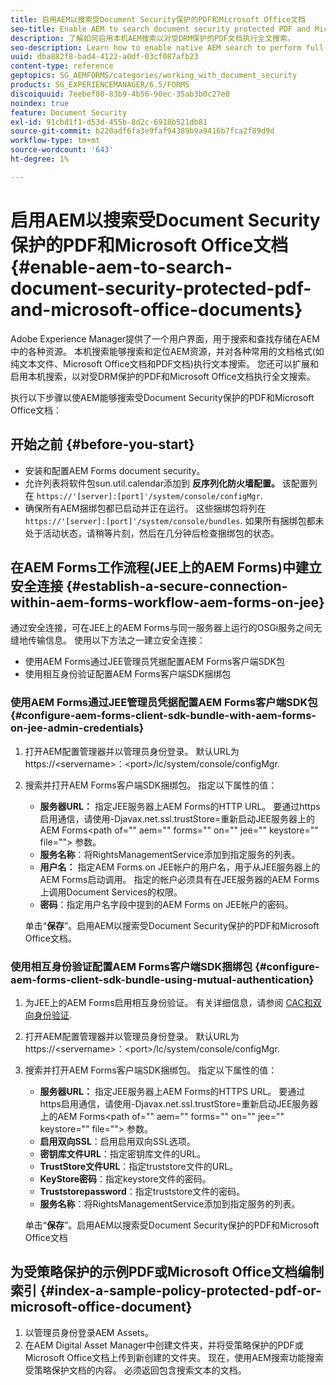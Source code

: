 ```yaml
---
title: 启用AEM以搜索受Document Security保护的PDF和Microsoft Office文档
seo-title: Enable AEM to search document security protected PDF and Microsoft Office documents
description: 了解如何启用本机AEM搜索以对受DRM保护的PDF文档执行全文搜索。
seo-description: Learn how to enable native AEM search to perform full-text search on DRM protected PDF documents.
uuid: dba882f8-bad4-4122-a0df-03cf087afb23
content-type: reference
geptopics: SG_AEMFORMS/categories/working_with_document_security
products: SG_EXPERIENCEMANAGER/6.5/FORMS
discoiquuid: 7eebef08-83b9-4b56-90ec-35ab3b0c27e8
noindex: true
feature: Document Security
exl-id: 91cbd1f1-d53d-455b-8d2c-6918b521db81
source-git-commit: b220adf6fa3e9faf94389b9a9416b7fca2f89d9d
workflow-type: tm+mt
source-wordcount: '643'
ht-degree: 1%

---
```


# 启用AEM以搜索受Document Security保护的PDF和Microsoft Office文档{#enable-aem-to-search-document-security-protected-pdf-and-microsoft-office-documents}

Adobe Experience Manager提供了一个用户界面，用于搜索和查找存储在AEM中的各种资源。 本机搜索能够搜索和定位AEM资源，并对各种常用的文档格式(如纯文本文件、Microsoft Office文档和PDF文档)执行文本搜索。 您还可以扩展和启用本机搜索，以对受DRM保护的PDF和Microsoft Office文档执行全文搜索。

执行以下步骤以使AEM能够搜索受Document Security保护的PDF和Microsoft Office文档：

## 开始之前 {#before-you-start}

* 安装和配置AEM Forms document security。
* 允许列表将软件包sun.util.calendar添加到 **反序列化防火墙配置。** 该配置列在 `https://'[server]:[port]'/system/console/configMgr`.
* 确保所有AEM捆绑包都已启动并正在运行。 这些捆绑包将列在 `https://'[server]:[port]'/system/console/bundles`. 如果所有捆绑包都未处于活动状态，请稍等片刻，然后在几分钟后检查捆绑包的状态。

## 在AEM Forms工作流程(JEE上的AEM Forms)中建立安全连接 {#establish-a-secure-connection-within-aem-forms-workflow-aem-forms-on-jee}

通过安全连接，可在JEE上的AEM Forms与同一服务器上运行的OSGi服务之间无缝地传输信息。 使用以下方法之一建立安全连接：

* 使用AEM Forms通过JEE管理员凭据配置AEM Forms客户端SDK包
* 使用相互身份验证配置AEM Forms客户端SDK捆绑包

### 使用AEM Forms通过JEE管理员凭据配置AEM Forms客户端SDK包 {#configure-aem-forms-client-sdk-bundle-with-aem-forms-on-jee-admin-credentials}

1. 打开AEM配置管理器并以管理员身份登录。 默认URL为https://&lt;servername>：&lt;port>/lc/system/console/configMgr.
1. 搜索并打开AEM Forms客户端SDK捆绑包。 指定以下属性的值：

   * **服务器URL：** 指定JEE服务器上AEM Forms的HTTP URL。 要通过https启用通信，请使用-Djavax.net.ssl.trustStore=重新启动JEE服务器上的AEM Forms&lt;path of=&quot;&quot; aem=&quot;&quot; forms=&quot;&quot; on=&quot;&quot; jee=&quot;&quot; keystore=&quot;&quot; file=&quot;&quot;> 参数。
   * **服务名称**：将RightsManagementService添加到指定服务的列表。
   * **用户名：** 指定AEM Forms on JEE帐户的用户名，用于从JEE服务器上的AEM Forms启动调用。 指定的帐户必须具有在JEE服务器的AEM Forms上调用Document Services的权限。
   * **密码**：指定用户名字段中提到的AEM Forms on JEE帐户的密码。

   单击“**保存**”。启用AEM以搜索受Document Security保护的PDF和Microsoft Office文档。

### 使用相互身份验证配置AEM Forms客户端SDK捆绑包 {#configure-aem-forms-client-sdk-bundle-using-mutual-authentication}

1. 为JEE上的AEM Forms启用相互身份验证。 有关详细信息，请参阅 [CAC和双向身份验证](https://helpx.adobe.com/livecycle/kb/cac-mutual-authentication.html).
1. 打开AEM配置管理器并以管理员身份登录。 默认URL为https://&lt;servername>：&lt;port>/lc/system/console/configMgr.
1. 搜索并打开AEM Forms客户端SDK捆绑包。 指定以下属性的值：

   * **服务器URL：** 指定JEE服务器上AEM Forms的HTTPS URL。 要通过https启用通信，请使用-Djavax.net.ssl.trustStore=重新启动JEE服务器上的AEM Forms&lt;path of=&quot;&quot; aem=&quot;&quot; forms=&quot;&quot; on=&quot;&quot; jee=&quot;&quot; keystore=&quot;&quot; file=&quot;&quot;> 参数。
   * **启用双向SSL**：启用启用双向SSL选项。
   * **密钥库文件URL**：指定密钥库文件的URL。
   * **TrustStore文件URL**：指定truststore文件的URL。
   * **KeyStore密码**：指定keystore文件的密码。
   * **Truststorepassword**：指定truststore文件的密码。
   * **服务名称**：将RightsManagementService添加到指定服务的列表。

   单击“**保存**”。启用AEM以搜索受Document Security保护的PDF和Microsoft Office文档

## 为受策略保护的示例PDF或Microsoft Office文档编制索引 {#index-a-sample-policy-protected-pdf-or-microsoft-office-document}

1. 以管理员身份登录AEM Assets。
1. 在AEM Digital Asset Manager中创建文件夹，并将受策略保护的PDF或Microsoft Office文档上传到新创建的文件夹。 现在，使用AEM搜索功能搜索受策略保护文档的内容。 必须返回包含搜索文本的文档。
